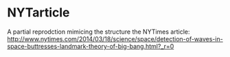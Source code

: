 # NYTarticle
A partial reprodction mimicing the structure the NYTimes article:
http://www.nytimes.com/2014/03/18/science/space/detection-of-waves-in-space-buttresses-landmark-theory-of-big-bang.html?_r=0
